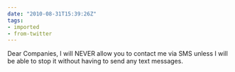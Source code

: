 ```yaml
---
date: "2010-08-31T15:39:26Z"
tags:
- imported
- from-twitter
---
```

Dear Companies, I will NEVER allow you to contact me via SMS unless I will be able to stop it without having to send any text messages.
